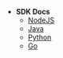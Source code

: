 - **SDK Docs**
  - [NodeJS](/tr/node)
  - [Java](/tr/java)
  - [Python](/tr/python)
  - [Go](/tr/go)

